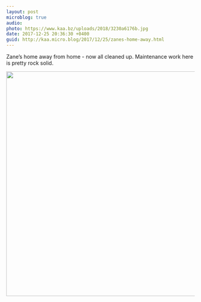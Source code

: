 ```yaml
---
layout: post
microblog: true
audio: 
photo: https://www.kaa.bz/uploads/2018/3230a6176b.jpg
date: 2017-12-25 20:36:30 +0400
guid: http://kaa.micro.blog/2017/12/25/zanes-home-away.html
---
```

Zane’s home away from home - now all cleaned up. Maintenance work here is pretty rock solid.

<img src="https://www.kaa.bz/uploads/2018/3230a6176b.jpg" width="600" height="600" />
